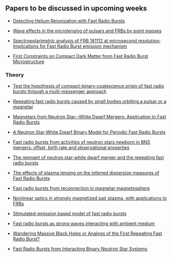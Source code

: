 <h2> Papers to be discussed in upcoming weeks</h2>

* [Detecting Helium Reionization with Fast Radio Bursts](https://arxiv.org/abs/2001.11517)

* [Wave effects in the microlensing of pulsars and FRBs by point masses](https://arxiv.org/abs/2002.01570)

* [Spectropolarimetric analysis of FRB 181112 at microsecond resolution: Implications for Fast Radio Burst emission mechanism](https://arxiv.org/abs/2002.12539)

* [First Constraints on Compact Dark Matter from Fast Radio Burst Microstructure](https://arxiv.org/abs/2002.12533)


<h3> Theory </h3>

* [Test the hypothesis of compact-binary-coalescence origin of fast radio bursts through a multi-messenger approach](https://arxiv.org/abs/2002.12391)

* [Repeating fast radio bursts caused by small bodies orbiting a pulsar or a magnetar](https://arxiv.org/abs/2002.12834)

* [Magnetars from Neutron Star--White Dwarf Mergers: Application to Fast Radio Bursts](https://arxiv.org/abs/2002.11975)

* [A Neutron Star-White Dwarf Binary Model for Periodic Fast Radio Bursts](https://arxiv.org/abs/2002.10478)

* [Fast radio bursts from activities of neutron stars newborn in BNS mergers: offset, birth rate and observational properties](https://arxiv.org/abs/2002.03507)

* [The remnant of neutron star-white dwarf merger and the repeating fast radio bursts](https://arxiv.org/abs/2002.03693)

* [The effects of plasma lensing on the inferred dispersion measures of Fast Radio Bursts](https://arxiv.org/abs/2001.02100)

* [Fast radio bursts from reconnection in magnetar magnetosphere](https://arxiv.org/abs/2001.02007)

* [Nonlinear optics in strongly magnetized pair plasma, with applications to FRBs](https://arxiv.org/abs/2001.09210)

* [Stimulated-emission based model of fast radio bursts](https://arxiv.org/abs/2001.10454)

* [Fast radio bursts as strong waves interacting with ambient medium](https://arxiv.org/abs/2001.10758)

* [Wandering Massive Black Holes or Analogs of the First Repeating Fast Radio Burst?](https://arxiv.org/abs/2001.02688)

* [Fast Radio Bursts from Interacting Binary Neutron Star Systems](https://arxiv.org/abs/2002.00335)
